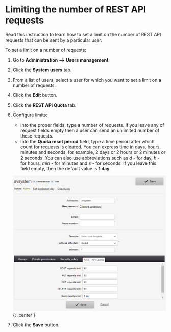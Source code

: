# Limiting the number of REST API requests

Read this instruction to learn how to set a limit on the number of REST API requests that can be sent by a particular user.

To set a limit on a number of requests:

1. Go to **Administration —> Users management**.
2. Click the **System users** tab.
3. From a list of users, select a user for which you want to set a limit on a number of requests.
4. Click the **Edit** button.
5. Click the **REST API Quota** tab.
6. Configure limits:

    * Into the proper fields, type a number of requests. If you leave any of request fields empty then a user can send an unlimited number of these requests.
    * Into the **Quota reset period** field, type a time period after which count for requests is cleared. You can express time in days, hours, minutes and seconds, for example, 2 days or 2 hours or 2 minutes or 2 seconds. You can also use abbreviations such as *d* - for day, *h* - for hours, *min* - for minutes and *s* - for seconds. If you leave this field empty, then the default value is **1 day**.

    ![Limiting a number of REST API requests](images/Limiting_a_number_of_requests.png "Limiting a number of REST API requests"){: .center }

7. Click the **Save** button.
